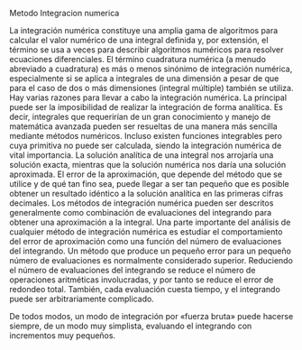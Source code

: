 Metodo Integracion numerica

La integración numérica constituye una amplia gama de algoritmos para calcular el valor numérico de una integral definida y, por extensión, el término se usa a veces para describir algoritmos numéricos para resolver ecuaciones diferenciales. El término cuadratura numérica (a menudo abreviado a cuadratura) es más o menos sinónimo de integración numérica, especialmente si se aplica a integrales de una dimensión a pesar de que para el caso de dos o más dimensiones (integral múltiple) también se utiliza.
Hay varias razones para llevar a cabo la integración numérica. La principal puede ser la imposibilidad de realizar la integración de forma analítica. Es decir, integrales que requerirían de un gran conocimiento y manejo de matemática avanzada pueden ser resueltas de una manera más sencilla mediante métodos numéricos. Incluso existen funciones integrables pero cuya primitiva no puede ser calculada, siendo la integración numérica de vital importancia. La solución analítica de una integral nos arrojaría una solución exacta, mientras que la solución numérica nos daría una solución aproximada. El error de la aproximación, que depende del método que se utilice y de qué tan fino sea, puede llegar a ser tan pequeño que es posible obtener un resultado idéntico a la solución analítica en las primeras cifras decimales.
Los métodos de integración numérica pueden ser descritos generalmente como combinación de evaluaciones del integrando para obtener una aproximación a la integral. Una parte importante del análisis de cualquier método de integración numérica es estudiar el comportamiento del error de aproximación como una función del número de evaluaciones del integrando. Un método que produce un pequeño error para un pequeño número de evaluaciones es normalmente considerado superior. Reduciendo el número de evaluaciones del integrando se reduce el número de operaciones aritméticas involucradas, y por tanto se reduce el error de redondeo total. También, cada evaluación cuesta tiempo, y el integrando puede ser arbitrariamente complicado.

De todos modos, un modo de integración por «fuerza bruta» puede hacerse siempre, de un modo muy simplista, evaluando el integrando con incrementos muy pequeños.
